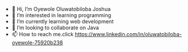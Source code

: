 - 👋 Hi, I’m Oyewole Oluwatobiloba Joshua
- 👀 I’m interested in learning programming
- 🌱 I’m currently learning web development
- 💞️ I’m looking to collaborate on Java
- 📫 How to reach me.click https://www.linkedin.com/in/oluwatobiloba-oyewole-75920b238

<!---
mroyewole/mroyewole is a ✨ special ✨ repository because its `README.md` (this file) appears on your GitHub profile.
You can click the Preview link to take a look at your changes.
--->
